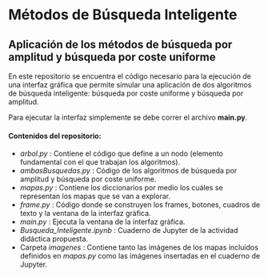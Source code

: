 # Métodos de Búsqueda Inteligente

## Aplicación de los métodos de búsqueda por amplitud y búsqueda por coste uniforme

En este repositorio se encuentra el código necesario para la ejecución de una interfaz gráfica que permite simular una aplicación de dos algoritmos de búsqueda inteligente: búsqueda por coste uniforme y búsqueda por amplitud.

Para ejecutar la interfaz simplemente se debe correr el archivo **main.py**. 

#### Contenidos del repositorio:
- *arbol.py* : Contiene el código que define a un nodo (elemento fundamental con el que trabajan los algoritmos).
- *ambasBusquedas.py* : Código de los algoritmos de búsqueda por amplitud y búsqueda por coste uniforme.
- *mapas.py* : Contiene los diccionarios por medio los cuáles se representan los mapas que se van a explorar.
- *frame.py* : Código donde se construyen los frames, botones, cuadros de texto y la ventana de la interfaz gràfica.
- *main.py* : Ejecuta la ventana de la interfaz gràfica.
- *Busqueda_Inteligente.ipynb* : Cuaderno de Jupyter de la actividad didáctica propuesta. 
- Carpeta *imagenes* : Contiene tanto las imágenes de los mapas incluidos definidos en *mapas.py* como las imágenes insertadas en el cuaderno de Jupyter.
